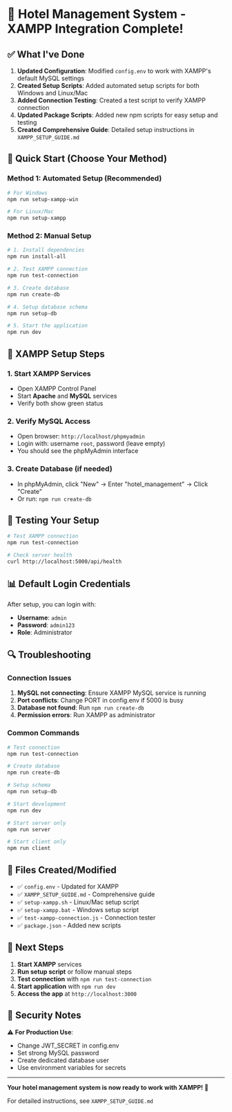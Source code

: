 # 🏨 Hotel Management System - XAMPP Integration Complete!

## ✅ What I've Done

1. **Updated Configuration**: Modified `config.env` to work with XAMPP's default MySQL settings
2. **Created Setup Scripts**: Added automated setup scripts for both Windows and Linux/Mac
3. **Added Connection Testing**: Created a test script to verify XAMPP connection
4. **Updated Package Scripts**: Added new npm scripts for easy setup and testing
5. **Created Comprehensive Guide**: Detailed setup instructions in `XAMPP_SETUP_GUIDE.md`

## 🚀 Quick Start (Choose Your Method)

### Method 1: Automated Setup (Recommended)
```bash
# For Windows
npm run setup-xampp-win

# For Linux/Mac
npm run setup-xampp
```

### Method 2: Manual Setup
```bash
# 1. Install dependencies
npm run install-all

# 2. Test XAMPP connection
npm run test-connection

# 3. Create database
npm run create-db

# 4. Setup database schema
npm run setup-db

# 5. Start the application
npm run dev
```

## 🔧 XAMPP Setup Steps

### 1. Start XAMPP Services
- Open XAMPP Control Panel
- Start **Apache** and **MySQL** services
- Verify both show green status

### 2. Verify MySQL Access
- Open browser: `http://localhost/phpmyadmin`
- Login with: username `root`, password (leave empty)
- You should see the phpMyAdmin interface

### 3. Create Database (if needed)
- In phpMyAdmin, click "New" → Enter "hotel_management" → Click "Create"
- Or run: `npm run create-db`

## 🧪 Testing Your Setup

```bash
# Test XAMPP connection
npm run test-connection

# Check server health
curl http://localhost:5000/api/health
```

## 📊 Default Login Credentials

After setup, you can login with:
- **Username**: `admin`
- **Password**: `admin123`
- **Role**: Administrator

## 🔍 Troubleshooting

### Connection Issues
1. **MySQL not connecting**: Ensure XAMPP MySQL service is running
2. **Port conflicts**: Change PORT in config.env if 5000 is busy
3. **Database not found**: Run `npm run create-db`
4. **Permission errors**: Run XAMPP as administrator

### Common Commands
```bash
# Test connection
npm run test-connection

# Create database
npm run create-db

# Setup schema
npm run setup-db

# Start development
npm run dev

# Start server only
npm run server

# Start client only
npm run client
```

## 📁 Files Created/Modified

- ✅ `config.env` - Updated for XAMPP
- ✅ `XAMPP_SETUP_GUIDE.md` - Comprehensive guide
- ✅ `setup-xampp.sh` - Linux/Mac setup script
- ✅ `setup-xampp.bat` - Windows setup script
- ✅ `test-xampp-connection.js` - Connection tester
- ✅ `package.json` - Added new scripts

## 🎯 Next Steps

1. **Start XAMPP** services
2. **Run setup script** or follow manual steps
3. **Test connection** with `npm run test-connection`
4. **Start application** with `npm run dev`
5. **Access the app** at `http://localhost:3000`

## 🔐 Security Notes

⚠️ **For Production Use**:
- Change JWT_SECRET in config.env
- Set strong MySQL password
- Create dedicated database user
- Use environment variables for secrets

---

**Your hotel management system is now ready to work with XAMPP! 🎉**

For detailed instructions, see `XAMPP_SETUP_GUIDE.md`
